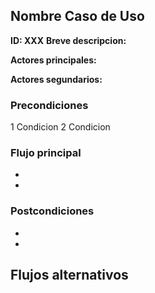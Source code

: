 
## Nombre Caso de Uso

**ID: XXX**
**Breve descripcion:** 

**Actores principales:**

**Actores segundarios:**

### Precondiciones

1 Condicion
2 Condicion

### Flujo principal

*
*

### Postcondiciones

*
*

## Flujos alternativos


